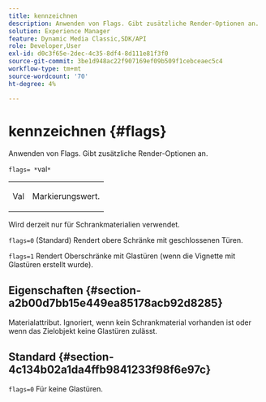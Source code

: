 ```yaml
---
title: kennzeichnen
description: Anwenden von Flags. Gibt zusätzliche Render-Optionen an.
solution: Experience Manager
feature: Dynamic Media Classic,SDK/API
role: Developer,User
exl-id: d0c3f65e-2dec-4c35-8df4-8d111e81f3f0
source-git-commit: 3be1d948ac22f907169ef09b509f1cebceaec5c4
workflow-type: tm+mt
source-wordcount: '70'
ht-degree: 4%

---
```


# kennzeichnen {#flags}

Anwenden von Flags. Gibt zusätzliche Render-Optionen an.

`flags= *`val`*`

<table id="simpletable_00B21BD9E47E4D2FB0042CB507431916"> 
 <tr class="strow"> 
  <td class="stentry"> <p><span class="varname"> Val</span> </p> </td> 
  <td class="stentry"> <p>Markierungswert. </p></td> 
 </tr> 
</table>

Wird derzeit nur für Schrankmaterialien verwendet.

`flags=0` (Standard) Rendert obere Schränke mit geschlossenen Türen.

`flags=1` Rendert Oberschränke mit Glastüren (wenn die Vignette mit Glastüren erstellt wurde).

## Eigenschaften {#section-a2b00d7bb15e449ea85178acb92d8285}

Materialattribut. Ignoriert, wenn kein Schrankmaterial vorhanden ist oder wenn das Zielobjekt keine Glastüren zulässt.

## Standard {#section-4c134b02a1da4ffb9841233f98f6e97c}

`flags=0` Für keine Glastüren.
